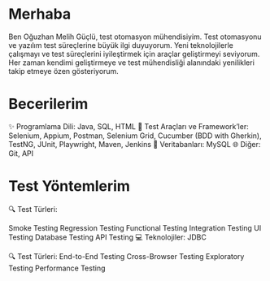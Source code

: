   # Merhaba 
Ben Oğuzhan Melih Güçlü, test otomasyon mühendisiyim. Test otomasyonu ve yazılım test süreçlerine büyük ilgi duyuyorum. 
Yeni teknolojilerle çalışmayı ve test süreçlerini iyileştirmek için araçlar geliştirmeyi seviyorum.
Her zaman kendimi geliştirmeye ve test mühendisliği alanındaki yenilikleri takip etmeye özen gösteriyorum.

# Becerilerim 
✨ Programlama Dili: Java, SQL, HTML
🔧 Test Araçları ve Framework’ler: Selenium, Appium, Postman, Selenium Grid, Cucumber (BDD with Gherkin), TestNG, JUnit, Playwright, Maven, Jenkins
💾 Veritabanları: MySQL
🌐 Diğer: Git, API

# Test Yöntemlerim
🔍 Test Türleri:

Smoke Testing
Regression Testing
Functional Testing
Integration Testing
UI Testing
Database Testing
API Testing
💻 Teknolojiler:
JDBC

🔍 Test Türleri:
End-to-End Testing
Cross-Browser Testing
Exploratory Testing
Performance Testing


<!---
oguzhanmelihguclu/oguzhanmelihguclu is a ✨ special ✨ repository because its `README.md` (this file) appears on your GitHub profile.
You can click the Preview link to take a look at your changes.
--->
